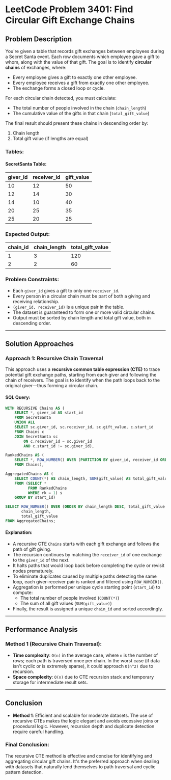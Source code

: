 # LeetCode Problem 3401: Find Circular Gift Exchange Chains

## Problem Description

You're given a table that records gift exchanges between employees during a Secret Santa event. Each row documents which employee gave a gift to whom, along with the value of that gift. The goal is to identify **circular chains** of exchanges, where:

- Every employee gives a gift to exactly one other employee.
- Every employee receives a gift from exactly one other employee.
- The exchange forms a closed loop or cycle.

For each circular chain detected, you must calculate:
- The total number of people involved in the chain (`chain_length`)
- The cumulative value of the gifts in that chain (`total_gift_value`)

The final result should present these chains in descending order by:
1. Chain length
2. Total gift value (if lengths are equal)

### Tables:

#### SecretSanta Table:

| giver_id | receiver_id | gift_value |
|----------|-------------|------------|
| 10       | 12          | 50         |
| 12       | 14          | 30         |
| 14       | 10          | 40         |
| 20       | 25          | 35         |
| 25       | 20          | 25         |

### Expected Output:

| chain_id | chain_length | total_gift_value |
|----------|--------------|------------------|
| 1        | 3            | 120              |
| 2        | 2            | 60               |

### Problem Constraints:
- Each `giver_id` gives a gift to only one `receiver_id`.
- Every person in a circular chain must be part of both a giving and receiving relationship.
- `(giver_id, receiver_id)` is a unique pair in the table.
- The dataset is guaranteed to form one or more valid circular chains.
- Output must be sorted by chain length and total gift value, both in descending order.

---

## Solution Approaches

### Approach 1: Recursive Chain Traversal

This approach uses a **recursive common table expression (CTE)** to trace potential gift exchange paths, starting from each giver and following the chain of receivers. The goal is to identify when the path loops back to the original giver—thus forming a circular chain.

#### SQL Query:
```sql
WITH RECURSIVE Chains AS (
    SELECT *, giver_id AS start_id 
    FROM SecretSanta
    UNION ALL
    SELECT sc.giver_id, sc.receiver_id, sc.gift_value, c.start_id
    FROM Chains c 
    JOIN SecretSanta sc 
        ON c.receiver_id = sc.giver_id 
        AND c.start_id != sc.giver_id),

RankedChains AS (
    SELECT *, ROW_NUMBER() OVER (PARTITION BY giver_id, receiver_id ORDER BY start_id) AS rk
    FROM Chains),

AggregatedChains AS (
    SELECT COUNT(*) AS chain_length, SUM(gift_value) AS total_gift_value
    FROM (SELECT * 
          FROM RankedChains 
          WHERE rk = 1) s 
    GROUP BY start_id)

SELECT ROW_NUMBER() OVER (ORDER BY chain_length DESC, total_gift_value DESC) AS chain_id, 
       chain_length, 
       total_gift_value 
FROM AggregatedChains;
```

#### Explanation:
- A recursive CTE `Chains` starts with each gift exchange and follows the path of gift giving.
- The recursion continues by matching the `receiver_id` of one exchange to the `giver_id` of the next.
- It halts paths that would loop back before completing the cycle or revisit nodes prematurely.
- To eliminate duplicates caused by multiple paths detecting the same loop, each giver-receiver pair is ranked and filtered using `ROW_NUMBER()`.
- Aggregation is performed per unique cycle starting point (`start_id`) to compute:
  - The total number of people involved (`COUNT(*)`)
  - The sum of all gift values (`SUM(gift_value)`)
- Finally, the result is assigned a unique `chain_id` and sorted accordingly.

---

## Performance Analysis

### Method 1 (Recursive Chain Traversal):

- **Time complexity**: `O(n)` in the average case, where `n` is the number of rows; each path is traversed once per chain. In the worst case (if data isn't cyclic or is extremely sparse), it could approach `O(n^2)` due to recursion.
- **Space complexity**: `O(n)` due to CTE recursion stack and temporary storage for intermediate result sets.

---

## Conclusion

- **Method 1**: Efficient and scalable for moderate datasets. The use of recursive CTEs makes the logic elegant and avoids excessive joins or procedural logic. However, recursion depth and duplicate detection require careful handling.

### Final Conclusion:
The recursive CTE method is effective and concise for identifying and aggregating circular gift chains. It's the preferred approach when dealing with datasets that naturally lend themselves to path traversal and cyclic pattern detection.
